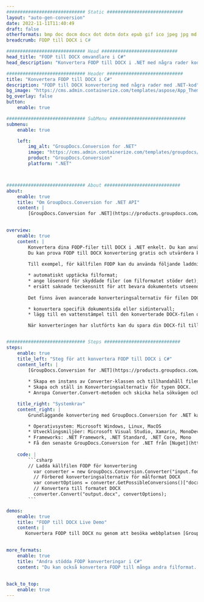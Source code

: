 ```yaml
---
############################# Static ############################
layout: "auto-gen-conversion"
date: 2022-11-11T11:40:49
draft: false
otherformats: bmp doc docm docx dot dotm dotx epub gif ico jpeg jpg md odt ott pdf png psd rtf tex tif tiff txt xps
breadcrumb: FODP till DOCX i C#

############################# Head ############################
head_title: "FODP till DOCX omvandlare i C#"
head_description: "Konvertera FODP till DOCX i .NET med några rader kod. Använd GroupDocs Document Conversion API för att konvertera över 160 filformat."

############################# Header ############################
title: "Konvertera FODP till DOCX i C#"
description: "FODP till DOCX konvertering med några rader med .NET-kod"
bg_image: "https://cms.admin.containerize.com/templates/aspose/App_Themes/V3/images/bg/header1.png"
bg_overlay: false
button:
    enable: true

############################# SubMenu ############################
submenu:
    enable: true

    left:
        img_alt: "GroupDocs.Conversion for .NET"
        image: "https://cms.admin.containerize.com/templates/groupdocs/images/product-logos/90x90-noborder/groupdocs-conversion-net.png"
        product: "GroupDocs.Conversion"
        platform: ".NET"



############################# About ############################
about:
    enable: true
    title: "Om GroupDocs.Conversion for .NET API"
    content: |
        [GroupDocs.Conversion for .NET](https://products.groupdocs.com/conversion/net/) kan användas för att konvertera Microsoft Word, Excel, PowerPoint, PDF, Visio och andra format. GroupDocs.Conversion är ett fristående API som är lämpligt för back-end och interna system där hög prestanda krävs. Det beror inte på någon programvara som Microsoft eller Open Office.
    

overview:
    enable: true
    content: |
        Konvertera dina FODP-filer till DOCX i .NET enkelt. Du kan använda bara ett par C# kodrader i valfri plattform som du vill, som - Windows, Linux, macOS.
        Du kan prova FODP till DOCX konvertering gratis och utvärdera konverteringsresultatens kvalitet. Tillsammans med enkla filkonverteringsscenarier kan du prova mer avancerade alternativ för att ladda källfilen FODP och för att spara resultatet DOCX. 
        
        Till exempel, för källfilen FODP kan du använda följande laddningsalternativ:

        * automatiskt upptäcka filformat;
        * ange lösenord för skyddade filer (om filformatet stöder det);
        * ersätt saknade teckensnitt för att bevara dokumentets utseende.
        
        Det finns även avancerade konverteringsalternativ för filen DOCX:

        * konvertera specifik dokumentsida eller sidintervall;
        * lägg till en vattenstämpel till den konverterade DOCX-filen och många fler.

        När konverteringen har slutförts kan du spara din DOCX-fil till den lokala filsökvägen eller någon tredje parts lagring som FTP, Amazon S3, Google Drive, Dropbox etc. Observera - för att konvertera FODP till {{ TO}} det finns inget behov av någon ytterligare programvara installerad - som MS Office, Open Office, Adobe Acrobat Reader etc.


############################# Steps ############################
steps:
    enable: true
    title_left: "Steg för att konvertera FODP till DOCX i C#"
    content_left: |
        [GroupDocs.Conversion for .NET](https://products.groupdocs.com/conversion/net/) gör det enkelt för utvecklare att konvertera en FODP-fil till DOCX med några rader kod.
        
        * Skapa en instans av Converter-klassen och tillhandahåll filen FODP med den fullständiga sökvägen
        * Skapa och ställ in Konverteringsalternativ för typen DOCX.
        * Anropa Converter.Convert-metoden och skicka hela sökvägen och formatet (DOCX) som en parameter

    title_right: "Systemkrav"
    content_right: |
        Grundläggande konvertering med GroupDocs.Conversion for .NET kan göras med bara några enkla steg. Våra API:er stöds på alla större plattformar och operativsystem. Innan du kör koden nedan, se till att du har följande förutsättningar installerade på ditt system.

        * Operativsystem: Microsoft Windows, Linux, MacOS
        * Utvecklingsmiljöer: Microsoft Visual Studio, Xamarin, MonoDevelop
        * Frameworks: .NET Framework, .NET Standard, .NET Core, Mono
        * Få den senaste GroupDocs.Conversion for .NET från [Nuget](https://www.nuget.org/packages/groupdocs.conversion)
         
    code: |
        ```csharp    
        // Ladda källfilen FODP för konvertering
          var converter = new GroupDocs.Conversion.Converter("input.fodp");
          // Förbered konverteringsalternativ för målformat DOCX
          var convertOptions = converter.GetPossibleConversions()["docx"].ConvertOptions;
          // Konvertera till formatet DOCX
          converter.Convert("output.docx", convertOptions);
        ```

demos:
    enable: true
    title: "FODP till DOCX Live Demo"
    content: |
       Konvertera FODP till DOCX nu genom att besöka webbplatsen [GroupDocs.Conversion App](https://products.groupdocs.app/conversion/family). Onlinedemo har följande fördelar
          

more_formats:
    enable: true
    title: "Andra stödda FODP konverteringar i C#"
    content: "Du kan också konvertera FODP till många andra filformat. Se listan nedan."
       
       
back_to_top:
    enable: true
---
```

